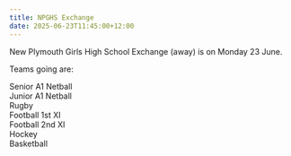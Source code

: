 ```yaml
---
title: NPGHS Exchange
date: 2025-06-23T11:45:00+12:00
---
```

New Plymouth Girls High School Exchange (away) is on Monday 23 June.

Teams going are:  

Senior A1 Netball  
Junior A1 Netball  
Rugby  
Football 1st XI  
Football 2nd XI  
Hockey  
Basketball  

